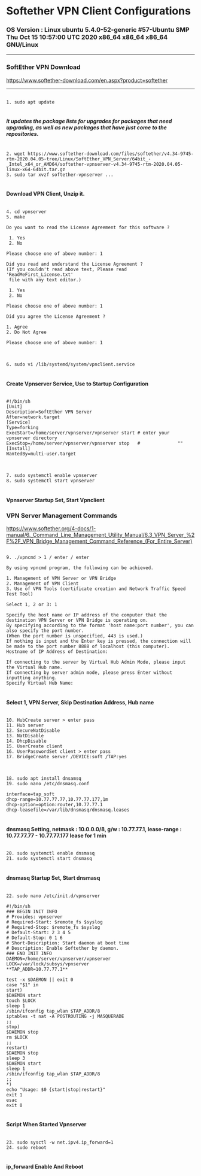 Softether VPN Client Configurations
====================================
### OS Version : Linux ubuntu 5.4.0-52-generic #57-Ubuntu SMP Thu Oct 15 10:57:00 UTC 2020 x86_64 x86_64 x86_64 GNU/Linux
***
### SoftEther VPN Download
<https://www.softether-download.com/en.aspx?product=softether>
***
<pre>
<code>
1. sudo apt update
</code>
</pre>
##### it updates the package lists for upgrades for packages that need upgrading, as well as new packages that have just come to the repositories.
<pre>
<code>
2. wget https://www.softether-download.com/files/softether/v4.34-9745-rtm-2020.04.05-tree/Linux/SoftEther_VPN_Server/64bit_-_Intel_x64_or_AMD64/softether-vpnserver-v4.34-9745-rtm-2020.04.05-linux-x64-64bit.tar.gz
3. sudo tar xvzf softether-vpnserver ...
</code>
</pre>
#### Download VPN Client, Unzip it.
<pre>
<code>
4. cd vpnserver
5. make

Do you want to read the License Agreement for this software ?

 1. Yes
 2. No

Please choose one of above number: 1

Did you read and understand the License Agreement ?
(If you couldn't read above text, Please read 'ReadMeFirst_License.txt'
 file with any text editor.)

 1. Yes
 2. No

Please choose one of above number: 1

Did you agree the License Agreement ?

1. Agree
2. Do Not Agree

Please choose one of above number: 1
</code>
</pre>
<pre>
<code>
6. sudo vi /lib/systemd/system/vpnclient.service
</code>
</pre>
#### Create Vpnserver Service, Use to Startup Configuration
<pre>
<code>
#!/bin/sh​
[Unit]​
Description=SoftEther VPN Server​
After=network.target​
[Service]​
Type=forking​
ExecStart=/home/server/vpnserver/vpnserver start​ # enter your vpnserver directory
ExecStop=/home/server/vpnserver/vpnserver stop​   #              ""
[Install]​
WantedBy=multi-user.target
</code>
</pre>
<pre>
<code>
7. sudo systemctl enable vpnserver
8. sudo systemctl start vpnserver
</code>
</pre>
#### Vpnserver Startup Set, Start Vpnclient

### VPN Server Management Commands
<https://www.softether.org/4-docs/1-manual/6._Command_Line_Management_Utility_Manual/6.3_VPN_Server_%2F%2F_VPN_Bridge_Management_Command_Reference_(For_Entire_Server)>
<pre>
<code>
9. ./vpncmd > 1 / enter / enter

By using vpncmd program, the following can be achieved. 

1. Management of VPN Server or VPN Bridge 
2. Management of VPN Client
3. Use of VPN Tools (certificate creation and Network Traffic Speed Test Tool)

Select 1, 2 or 3: 1

Specify the host name or IP address of the computer that the destination VPN Server or VPN Bridge is operating on. 
By specifying according to the format 'host name:port number', you can also specify the port number. 
(When the port number is unspecified, 443 is used.)
If nothing is input and the Enter key is pressed, the connection will be made to the port number 8888 of localhost (this computer).
Hostname of IP Address of Destination: 

If connecting to the server by Virtual Hub Admin Mode, please input the Virtual Hub name. 
If connecting by server admin mode, please press Enter without inputting anything.
Specify Virtual Hub Name: 
</code>
</pre>
#### Select 1, VPN Server, Skip Destination Address, Hub name
<pre>
<code>
10. HubCreate server > enter pass
11. Hub server
12. SecureNatDisable
13. NatDisable
14. DhcpDisable
15. UserCreate client
16. UserPasswordSet client > enter pass
17. BridgeCreate server /DEVICE:soft /TAP:yes
</code>
</pre>
<pre>
<code>
18. sudo apt install dnsamsq
19. sudo nano /etc/dnsmasq.conf

interface=tap_soft
dhcp-range=10.77.77.77,10.77.77.177,1m
dhcp-option=option:router,10.77.77.1
dhcp-leasefile=/var/lib/dnsmasq/dnsmasq.leases
</code>
</pre>
#### dnsmasq Setting, netmask : 10.0.0.0/8, g/w : 10.77.77.1, lease-range : 10.77.77.77 - 10.77.77.177 lease for 1 min
<pre>
<code>
20. sudo systemctl enable dnsmasq
21. sudo systemctl start dnsmasq
</code>
</pre>
#### dnsmasq Startup Set, Start dnsmasq
<pre>
<code>
22. sudo nano /etc/init.d/vpnserver

#!/bin/sh
### BEGIN INIT INFO
# Provides: vpnserver
# Required-Start: $remote_fs $syslog
# Required-Stop: $remote_fs $syslog
# Default-Start: 2 3 4 5
# Default-Stop: 0 1 6
# Short-Description: Start daemon at boot time
# Description: Enable Softether by daemon.
### END INIT INFO
DAEMON=/home/server/vpnserver/vpnserver 
LOCK=/var/lock/subsys/vpnserver
**TAP_ADDR=10.77.77.1**                 

test -x $DAEMON || exit 0
case "$1" in
start)
$DAEMON start
touch $LOCK
sleep 1
/sbin/ifconfig tap_wlan $TAP_ADDR/8     
iptables -t nat -A POSTROUTING -j MASQUERADE
;;
stop)
$DAEMON stop
rm $LOCK
;;
restart)
$DAEMON stop
sleep 3
$DAEMON start
sleep 1
/sbin/ifconfig tap_wlan $TAP_ADDR/8     
;;
*)
echo "Usage: $0 {start|stop|restart}"
exit 1
esac
exit 0
</code>
</pre>
#### Script When Started Vpnserver
<pre>
<code>
23. sudo sysctl -w net.ipv4.ip_forward=1
24. sudo reboot
</code>
</pre>
#### ip_forward Enable And Reboot
